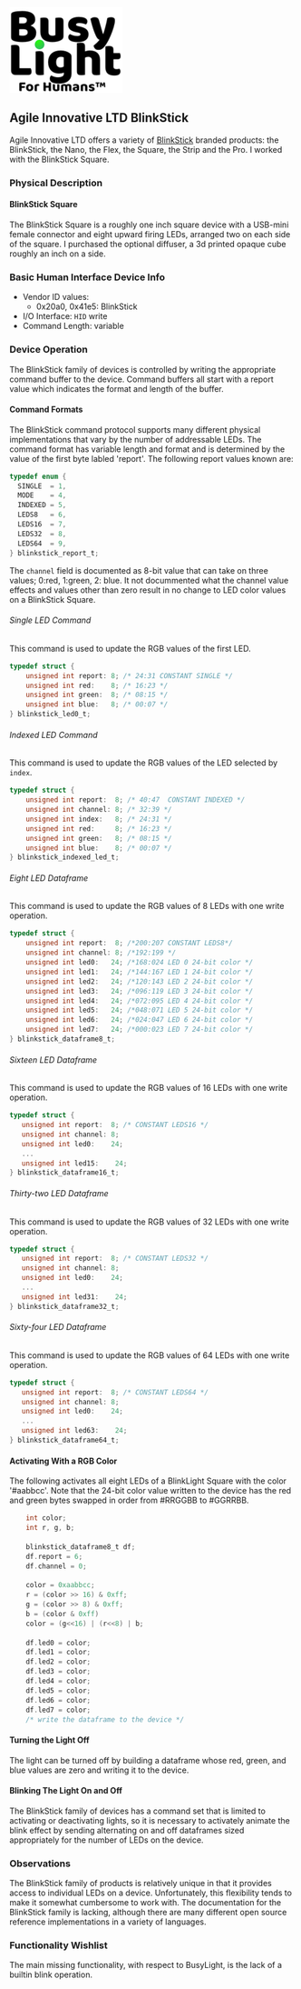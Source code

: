 ![BusyLight Project Logo][1]

## Agile Innovative LTD BlinkStick

Agile Innovative LTD offers a variety of [BlinkStick][0] branded
products: the BlinkStick, the Nano, the Flex, the Square, the Strip
and the Pro. I worked with the BlinkStick Square.

### Physical Description

#### BlinkStick Square

The BlinkStick Square is a roughly one inch square device with a
USB-mini female connector and eight upward firing LEDs, arranged two
on each side of the square. I purchased the optional diffuser, a 3d
printed opaque cube roughly an inch on a side. 

### Basic Human Interface Device Info

- Vendor ID values:
  - 0x20a0, 0x41e5: BlinkStick
- I/O Interface: `HID` write
- Command Length: variable

### Device Operation

The BlinkStick family of devices is controlled by writing the appropriate
command buffer to the device. Command buffers all start with a report
value which indicates the format and length of the buffer.


#### Command Formats

The BlinkStick command protocol supports many different physical
implementations that vary by the number of addressable LEDs. The
command format has variable length and format and is determined
by the value of the first byte labled 'report'. The following
report values known are:

```C
typedef enum {
  SINGLE  = 1,
  MODE    = 4,
  INDEXED = 5,
  LEDS8   = 6,
  LEDS16  = 7,
  LEDS32  = 8,
  LEDS64  = 9,
} blinkstick_report_t;
```

The `channel` field is documented as 8-bit value that can take on
three values; 0:red, 1:green, 2: blue. It not docummented what the
channel value effects and values other than zero result in no
change to LED color values on a BlinkStick Square.

###### Single LED Command
This command is used to update the RGB values of the first LED.

```C
typedef struct {
    unsigned int report: 8; /* 24:31 CONSTANT SINGLE */
    unsigned int red:    8; /* 16:23 */
    unsigned int green:  8; /* 08:15 */
    unsigned int blue:   8; /* 00:07 */
} blinkstick_led0_t;
```

###### Indexed LED Command
This command is used to update the RGB values of the LED selected by
`index`.

```C
typedef struct {
    unsigned int report:  8; /* 40:47  CONSTANT INDEXED */
    unsigned int channel: 8; /* 32:39 */
    unsigned int index:   8; /* 24:31 */
    unsigned int red:     8; /* 16:23 */
    unsigned int green:   8; /* 08:15 */
    unsigned int blue:    8; /* 00:07 */
} blinkstick_indexed_led_t;
```

###### Eight LED Dataframe
This command is used to update the RGB values of 8 LEDs
with one write operation.

```C
typedef struct {
    unsigned int report:  8; /*200:207 CONSTANT LEDS8*/
    unsigned int channel: 8; /*192:199 */
    unsigned int led0:   24; /*168:024 LED 0 24-bit color */
    unsigned int led1:   24; /*144:167 LED 1 24-bit color */
    unsigned int led2:   24; /*120:143 LED 2 24-bit color */
    unsigned int led3:   24; /*096:119 LED 3 24-bit color */
    unsigned int led4:   24; /*072:095 LED 4 24-bit color */
    unsigned int led5:   24; /*048:071 LED 5 24-bit color */
    unsigned int led6:   24; /*024:047 LED 6 24-bit color */
    unsigned int led7:   24; /*000:023 LED 7 24-bit color */
} blinkstick_dataframe8_t;
```

###### Sixteen LED Dataframe
This command is used to update the RGB values of 16 LEDs
with one write operation.
```C
typedef struct {
   unsigned int report:  8; /* CONSTANT LEDS16 */
   unsigned int channel: 8;
   unsigned int led0:    24;
   ...
   unsigned int led15:    24;
} blinkstick_dataframe16_t;
```

###### Thirty-two LED Dataframe
This command is used to update the RGB values of 32 LEDs
with one write operation.
```C
typedef struct {
   unsigned int report:  8; /* CONSTANT LEDS32 */
   unsigned int channel: 8;
   unsigned int led0:    24;
   ...
   unsigned int led31:    24;
} blinkstick_dataframe32_t;

```

###### Sixty-four LED Dataframe
This command is used to update the RGB values of 64 LEDs
with one write operation.
```C
typedef struct {
   unsigned int report:  8; /* CONSTANT LEDS64 */
   unsigned int channel: 8;
   unsigned int led0:    24;
   ...
   unsigned int led63:    24;
} blinkstick_dataframe64_t;
```


#### Activating With a RGB Color

The following activates all eight LEDs of a BlinkLight Square with the
color '#aabbcc'. Note that the 24-bit color value written to the
device has the red and green bytes swapped in order from #RRGGBB to
#GGRRBB.

```C
    int color;
    int r, g, b;

    blinkstick_dataframe8_t df;
    df.report = 6;
    df.channel = 0;

    color = 0xaabbcc;
    r = (color >> 16) & 0xff;
    g = (color >> 8) & 0xff;
    b = (color & 0xff)
    color = (g<<16) | (r<<8) | b;

    df.led0 = color;
    df.led1 = color;
    df.led2 = color;
    df.led3 = color;
    df.led4 = color;
    df.led5 = color;
    df.led6 = color;
    df.led7 = color;
    /* write the dataframe to the device */
```

#### Turning the Light Off

The light can be turned off by building a dataframe whose red, green,
and blue values are zero and writing it to the device.

#### Blinking The Light On and Off

The BlinkStick family of devices has a command set that is limited to
activating or deactivating lights, so it is necessary to activately
animate the blink effect by sending alternating on and off dataframes
sized appropriately for the number of LEDs on the device.


### Observations

The BlinkStick family of products is relatively unique in that it
provides access to individual LEDs on a device. Unfortunately, this
flexibility tends to make it somewhat cumbersome to work with. The
documentation for the BlinkStick family is lacking, although there are
many different open source reference implementations in a variety of
languages.

### Functionality Wishlist

The main missing functionality, with respect to BusyLight, is the lack of
a builtin blink operation.

[0]: https://blinkstick.com
[1]: https://github.com/JnyJny/busylight/blob/master/docs/assets/BusyLightLogo.png
[H]: https://github.com/libusb/hidapi
